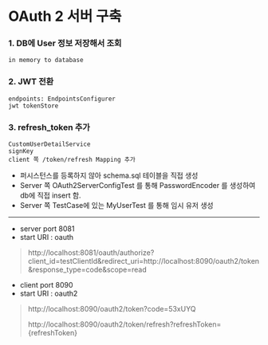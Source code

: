 # OAuth 2 서버 구축

### 1. DB에 User 정보 저장해서 조회
    in memory to database

### 2. JWT 전환
    endpoints: EndpointsConfigurer
    jwt tokenStore 

### 3. refresh_token 추가
    CustomUserDetailService
    signKey
    client 쪽 /token/refresh Mapping 추가
  
    
- 퍼시스턴스를 등록하지 않아 schema.sql 테이블을 직접 생성
- Server 쪽 OAuth2ServerConfigTest 를 통해 PasswordEncoder 를 생성하여 db에 직접 insert 함.
- Server 쪽 TestCase에 있는 MyUserTest 를 통해 임시 유저 생성


--- 

* server port 8081
* start URI : oauth

> http://localhost:8081/oauth/authorize?client_id=testClientId&redirect_uri=http://localhost:8090/oauth2/token&response_type=code&scope=read


* client port 8090
* start URI : oauth2

> http://localhost:8090/oauth2/token?code=53xUYQ
>
> http://localhost:8090/oauth2/token/refresh?refreshToken={refreshToken}
